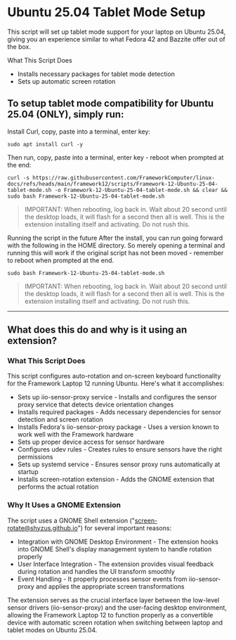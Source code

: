 # Ubuntu 25.04 Tablet Mode Setup

This script will set up tablet mode support for your laptop on Ubuntu 25.04, giving you an experience similar to what Fedora 42 and Bazzite offer out of the box.

What This Script Does

- Installs necessary packages for tablet mode detection
- Sets up automatic screen rotation

## To setup tablet mode compatibility for Ubuntu 25.04 (ONLY), simply run:

Install Curl, copy, paste into a terminal, enter key:
```
sudo apt install curl -y
```

Then run, copy, paste into a terminal, enter key - reboot when prompted at the end:
```
curl -s https://raw.githubusercontent.com/FrameworkComputer/linux-docs/refs/heads/main/framework12/scripts/Framework-12-Ubuntu-25-04-tablet-mode.sh -o Framework-12-Ubuntu-25-04-tablet-mode.sh && clear && sudo bash Framework-12-Ubuntu-25-04-tablet-mode.sh
```

> IMPORTANT: When rebooting, log back in. Wait about 20 second until the desktop loads, it will flash for a second then all is well. This is the extension installing itself and activating. Do not rush this.


Running the script in the future After the install, you can run going forward with the following in the HOME directory. So merely opening a terminal and running this will work if the original script has not been moved - remember to reboot when prompted at the end.

```
sudo bash Framework-12-Ubuntu-25-04-tablet-mode.sh
```


> IMPORTANT: When rebooting, log back in. Wait about 20 second until the desktop loads, it will flash for a second then all is well. This is the extension installing itself and activating. Do not rush this.

-------------------------

## What does this do and why is it using an extension?

### What This Script Does

This script configures auto-rotation and on-screen keyboard functionality for the Framework Laptop 12 running Ubuntu. Here's what it accomplishes:

- Sets up iio-sensor-proxy service - Installs and configures the sensor proxy service that detects device orientation changes
- Installs required packages - Adds necessary dependencies for sensor detection and screen rotation
- Installs Fedora's iio-sensor-proxy package - Uses a version known to work well with the Framework hardware
- Sets up proper device access for sensor hardware
- Configures udev rules - Creates rules to ensure sensors have the right permissions
- Sets up systemd service - Ensures sensor proxy runs automatically at startup
- Installs screen-rotation extension - Adds the GNOME extension that performs the actual rotation

### Why It Uses a GNOME Extension

The script uses a GNOME Shell extension ("screen-rotate@shyzus.github.io") for several important reasons:

- Integration with GNOME Desktop Environment - The extension hooks into GNOME Shell's display management system to handle rotation properly
- User Interface Integration - The extension provides visual feedback during rotation and handles the UI transform smoothly
- Event Handling - It properly processes sensor events from iio-sensor-proxy and applies the appropriate screen transformations

The extension serves as the crucial interface layer between the low-level sensor drivers (iio-sensor-proxy) and the user-facing desktop environment, allowing the Framework Laptop 12 to function properly as a convertible device with automatic screen rotation when switching between laptop and tablet modes on Ubuntu 25.04.
